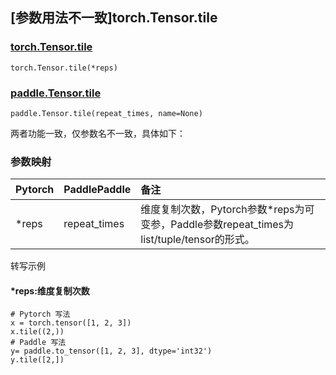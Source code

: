 ## [参数用法不一致]torch.Tensor.tile

### [torch.Tensor.tile](https://pytorch.org/docs/1.13/generated/torch.Tensor.tile.html#torch.Tensor.tile)

```
torch.Tensor.tile(*reps)
```

### [paddle.Tensor.tile](https://www.paddlepaddle.org.cn/documentation/docs/zh/api/paddle/Tensor_cn.html#tile-repeat-times-name-none)

```
paddle.Tensor.tile(repeat_times, name=None)
```

两者功能一致，仅参数名不一致，具体如下：

### 参数映射

| Pytorch | PaddlePaddle | 备注                                                         |
| ------- | ------------ | :----------------------------------------------------------- |
| *reps   | repeat_times | 维度复制次数，Pytorch参数*reps为可变参，Paddle参数repeat_times为list/tuple/tensor的形式。 |

转写示例

#### ***reps:维度复制次数**

```
# Pytorch 写法
x = torch.tensor([1, 2, 3])
x.tile((2,))
# Paddle 写法
y= paddle.to_tensor([1, 2, 3], dtype='int32')
y.tile([2,])
```


